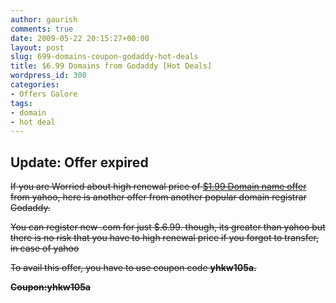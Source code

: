 ```yaml
---
author: gaurish
comments: true
date: 2009-05-22 20:15:27+00:00
layout: post
slug: 699-domains-coupon-godaddy-hot-deals
title: $6.99 Domains from Godaddy [Hot Deals]
wordpress_id: 300
categories:
- Offers Galore
tags:
- domain
- hot deal
---
```


## Update: Offer expired




<del>If you are Worried about high renewal price of [$1.99 Domain name offer](http://www.gaurishsharma.com/2009/05/cheap-domain-name-offer-yahoo-hot-deals.html) from yahoo, here is another offer from another popular domain registrar Godaddy.</del>

<del>You can register new .com for just $.6.99. though, its greater than yahoo but there is no risk that you have to high renewal price if you forgot to transfer, in case of yahoo</del>

<del>To avail this offer, you have to use coupon code **yhkw105a.**</del>



<del>**Coupon:yhkw105a**</del>
